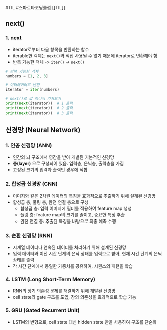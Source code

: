 #TIL #스파르타코딩클럽 [[TIL]]

## next()
### 1. next
- iterator로부터 다음 항목을 반환하는 함수
- iterable한 객체는 `next()`와 직접 사용될 수 없기 때문에 iterator로 변환해야 함
- 반복 가능한 객체 -> `iter()` -> `next()`
```python
# 반복 가능한 객체
numbers = [1, 2, 3]

# 이터레이터로 변환
iterator = iter(numbers)

# next()로 값 하나씩 가져오기
print(next(iterator))  # 1 출력
print(next(iterator))  # 2 출력
print(next(iterator))  # 3 출력
```



## 신경망 (Neural Network)
### 1. 인공 신경망 (ANN)
- 인간의 뇌 구조에서 영감을 받아 개발된 기본적인 신경망
- **층(layer)** 으로 구성되어 있음. 입력층, 은닉층, 출력층을 가짐
- 고정된 크기의 입력과 출력인 경우에 적합


### 2. 합성곱 신경망 (CNN)
- 이미지와 같은 2차원 데이터의 특징을 효과적으로 추출하기 위해 설계된 신경망
- 합성곱 층, 풀링 층, 완전 연결 층으로 구성
	- 합성곱 층: 입력 이미지에 필터를 적용하여 feature map 생성
	- 풀링 층: feature map의 크기를 줄이고, 중요한 특징 추출
	- 완전 연결 층: 추출된 특징을 바탕으로 최종 예측 수행


### 3. 순환 신경망 (RNN)
- 시계열 데이터나 연속된 데이터를 처리하기 위해 설계된 신경망
- 입력 데이터와 이전 시간 단계의 은닉 상태를 입력으로 받아, 현재 시간 단계의 은닉 상태를 출력
- 각 시간 단계에서 동일한 가중치를 공유하여, 시퀀스의 패턴을 학습


### 4. LSTM (Long Short-Term Memory)
- RNN의 장기 의존성 문제를 해결하기 위해 개발된 신경망
- cell state와 gate 구조를 도입, 장의 의존성을 효과적으로 학습 가능


### 5. GRU (Gated Recurrent Unit)
- LSTM의 변형으로, cell state 대신 hidden state 만을 사용하여 구조를 단순화
